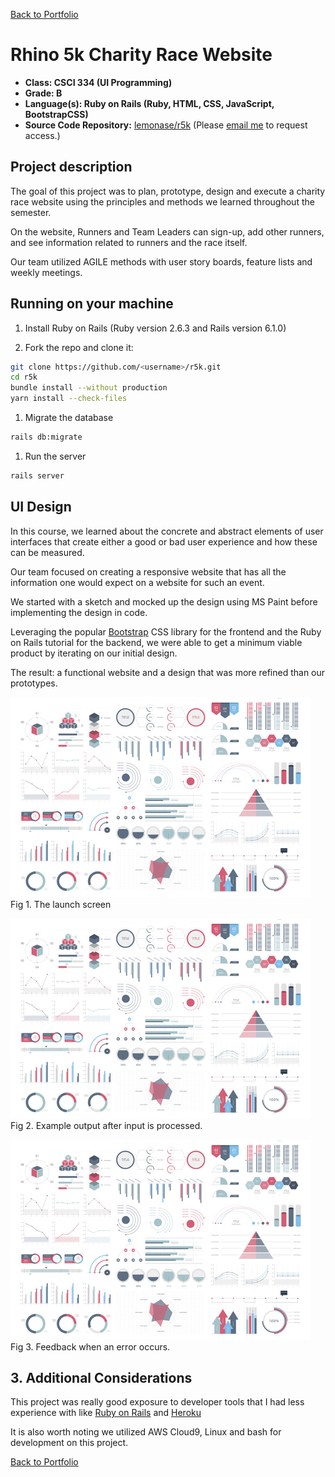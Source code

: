 [Back to Portfolio](./)

# Rhino 5k Charity Race Website

- **Class: CSCI 334 (UI Programming)**
- **Grade: B**
- **Language(s): Ruby on Rails (Ruby, HTML, CSS, JavaScript, BootstrapCSS)**
- **Source Code Repository:** [lemonase/r5k](https://github.com/lemonase/r5k)
  (Please [email me](mailto:jmdixon1@csustudent.net?subject=GitHub%20Access) to request access.)

## Project description

The goal of this project was to plan, prototype, design and execute a charity race website using the principles and
methods we learned throughout the semester.

On the website, Runners and Team Leaders can sign-up, add other runners, and see information related to runners and the race itself.

Our team utilized AGILE methods with user story boards, feature lists and weekly meetings.

## Running on your machine

1. Install Ruby on Rails (Ruby version 2.6.3 and Rails version 6.1.0)

1. Fork the repo and clone it:

```bash
git clone https://github.com/<username>/r5k.git
cd r5k
bundle install --without production
yarn install --check-files
```

1. Migrate the database

```bash
rails db:migrate
```

1. Run the server

```bash
rails server
```

## UI Design

In this course, we learned about the concrete and abstract elements of user interfaces
that create either a good or bad user experience and how these can be measured.

Our team focused on creating a responsive website that has all the information
one would expect on a website for such an event.

We started with a sketch and mocked up the design using MS Paint before implementing the design in code.

Leveraging the popular [Bootstrap](https://getbootstrap.com/) CSS library for the frontend and the Ruby on Rails tutorial for the backend, we
were able to get a minimum viable product by iterating on our initial design.

The result: a functional website and a design that was more refined than our prototypes.

![screenshot](images/dummy_thumbnail.jpg)
Fig 1. The launch screen

![screenshot](images/dummy_thumbnail.jpg)
Fig 2. Example output after input is processed.

![screenshot](images/dummy_thumbnail.jpg)
Fig 3. Feedback when an error occurs.

## 3. Additional Considerations

This project was really good exposure to developer tools that I had less experience with like [Ruby on Rails](https://rubyonrails.org/)
and [Heroku](https://www.heroku.com/)

It is also worth noting we utilized AWS Cloud9, Linux and bash for development on this project.

[Back to Portfolio](./)
